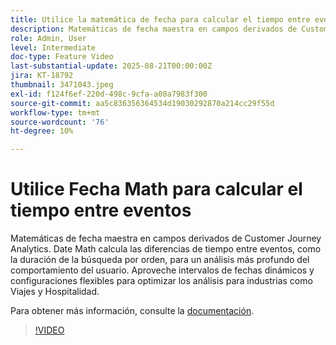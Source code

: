 ```yaml
---
title: Utilice la matemática de fecha para calcular el tiempo entre eventos
description: Matemáticas de fecha maestra en campos derivados de Customer Journey Analytics.
role: Admin, User
level: Intermediate
doc-type: Feature Video
last-substantial-update: 2025-08-21T00:00:00Z
jira: KT-18792
thumbnail: 3471043.jpeg
exl-id: f124f6ef-220d-498c-9cfa-a08a7983f300
source-git-commit: aa5c836356364534d19030292870a214cc29f55d
workflow-type: tm+mt
source-wordcount: '76'
ht-degree: 10%

---
```


# Utilice Fecha Math para calcular el tiempo entre eventos

Matemáticas de fecha maestra en campos derivados de Customer Journey Analytics. Date Math calcula las diferencias de tiempo entre eventos, como la duración de la búsqueda por orden, para un análisis más profundo del comportamiento del usuario. Aproveche intervalos de fechas dinámicos y configuraciones flexibles para optimizar los análisis para industrias como Viajes y Hospitalidad.

Para obtener más información, consulte la [documentación](https://experienceleague.adobe.com/es/docs/analytics-platform/using/cja-dataviews/derived-fields).

>[!VIDEO](https://video.tv.adobe.com/v/3471043/?learn=on)
